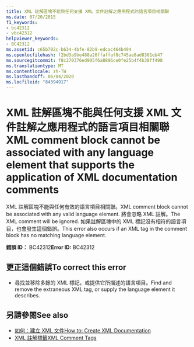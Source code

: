 ```yaml
---
title: XML 註解區塊不能與任何支援 XML 文件註解之應用程式的語言項目相關聯
ms.date: 07/20/2015
f1_keywords:
- bc42312
- vbc42312
helpviewer_keywords:
- BC42312
ms.assetid: c65b702c-b634-4bfe-82b9-edcac464b494
ms.openlocfilehash: f2bd3a9be488a20ffaffaf8c745ae8ad8361eb47
ms.sourcegitcommit: f8c270376ed905f6a8896ce0fe25b4f4b38ff498
ms.translationtype: MT
ms.contentlocale: zh-TW
ms.lasthandoff: 06/04/2020
ms.locfileid: "84394917"
---
```

# <a name="xml-comment-block-cannot-be-associated-with-any-language-element-that-supports-the-application-of-xml-documentation-comments"></a><span data-ttu-id="5742a-102">XML 註解區塊不能與任何支援 XML 文件註解之應用程式的語言項目相關聯</span><span class="sxs-lookup"><span data-stu-id="5742a-102">XML comment block cannot be associated with any language element that supports the application of XML documentation comments</span></span>
<span data-ttu-id="5742a-103">XML 註解區塊不能與任何有效的語言項目相關聯。</span><span class="sxs-lookup"><span data-stu-id="5742a-103">XML comment block cannot be associated with any valid language element.</span></span> <span data-ttu-id="5742a-104">將會忽略 XML 註解。</span><span class="sxs-lookup"><span data-stu-id="5742a-104">The XML comment will be ignored.</span></span> <span data-ttu-id="5742a-105">如果註解區塊中的 XML 標記沒有相符的語言項目，也會發生這個錯誤。</span><span class="sxs-lookup"><span data-stu-id="5742a-105">This error also occurs if an XML tag in the comment block has no matching language element.</span></span>  
  
 <span data-ttu-id="5742a-106">**錯誤 ID︰** BC42312</span><span class="sxs-lookup"><span data-stu-id="5742a-106">**Error ID:** BC42312</span></span>  
  
## <a name="to-correct-this-error"></a><span data-ttu-id="5742a-107">更正這個錯誤</span><span class="sxs-lookup"><span data-stu-id="5742a-107">To correct this error</span></span>  
  
- <span data-ttu-id="5742a-108">尋找並移除多餘的 XML 標記，或提供它所描述的語言項目。</span><span class="sxs-lookup"><span data-stu-id="5742a-108">Find and remove the extraneous XML tag, or supply the language element it describes.</span></span>  
  
## <a name="see-also"></a><span data-ttu-id="5742a-109">另請參閱</span><span class="sxs-lookup"><span data-stu-id="5742a-109">See also</span></span>

- [<span data-ttu-id="5742a-110">如何：建立 XML 文件</span><span class="sxs-lookup"><span data-stu-id="5742a-110">How to: Create XML Documentation</span></span>](../programming-guide/program-structure/how-to-create-xml-documentation.md)
- [<span data-ttu-id="5742a-111">XML 註解標籤</span><span class="sxs-lookup"><span data-stu-id="5742a-111">XML Comment Tags</span></span>](../language-reference/xmldoc/index.md)
